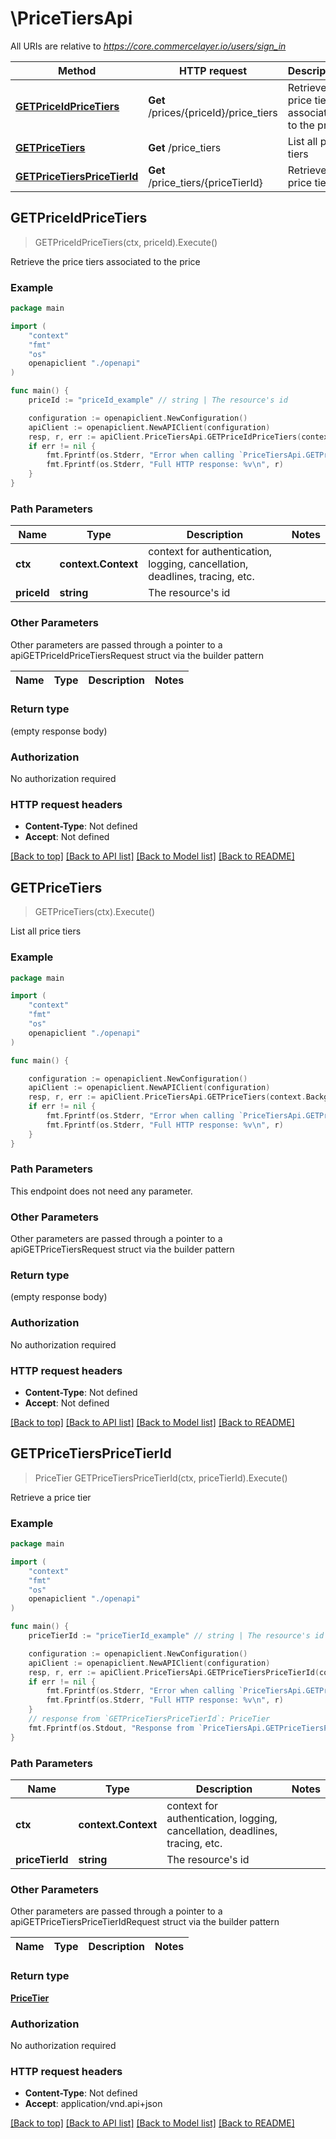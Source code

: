 # \PriceTiersApi

All URIs are relative to *https://core.commercelayer.io/users/sign_in*

Method | HTTP request | Description
------------- | ------------- | -------------
[**GETPriceIdPriceTiers**](PriceTiersApi.md#GETPriceIdPriceTiers) | **Get** /prices/{priceId}/price_tiers | Retrieve the price tiers associated to the price
[**GETPriceTiers**](PriceTiersApi.md#GETPriceTiers) | **Get** /price_tiers | List all price tiers
[**GETPriceTiersPriceTierId**](PriceTiersApi.md#GETPriceTiersPriceTierId) | **Get** /price_tiers/{priceTierId} | Retrieve a price tier



## GETPriceIdPriceTiers

> GETPriceIdPriceTiers(ctx, priceId).Execute()

Retrieve the price tiers associated to the price



### Example

```go
package main

import (
    "context"
    "fmt"
    "os"
    openapiclient "./openapi"
)

func main() {
    priceId := "priceId_example" // string | The resource's id

    configuration := openapiclient.NewConfiguration()
    apiClient := openapiclient.NewAPIClient(configuration)
    resp, r, err := apiClient.PriceTiersApi.GETPriceIdPriceTiers(context.Background(), priceId).Execute()
    if err != nil {
        fmt.Fprintf(os.Stderr, "Error when calling `PriceTiersApi.GETPriceIdPriceTiers``: %v\n", err)
        fmt.Fprintf(os.Stderr, "Full HTTP response: %v\n", r)
    }
}
```

### Path Parameters


Name | Type | Description  | Notes
------------- | ------------- | ------------- | -------------
**ctx** | **context.Context** | context for authentication, logging, cancellation, deadlines, tracing, etc.
**priceId** | **string** | The resource&#39;s id | 

### Other Parameters

Other parameters are passed through a pointer to a apiGETPriceIdPriceTiersRequest struct via the builder pattern


Name | Type | Description  | Notes
------------- | ------------- | ------------- | -------------


### Return type

 (empty response body)

### Authorization

No authorization required

### HTTP request headers

- **Content-Type**: Not defined
- **Accept**: Not defined

[[Back to top]](#) [[Back to API list]](../README.md#documentation-for-api-endpoints)
[[Back to Model list]](../README.md#documentation-for-models)
[[Back to README]](../README.md)


## GETPriceTiers

> GETPriceTiers(ctx).Execute()

List all price tiers



### Example

```go
package main

import (
    "context"
    "fmt"
    "os"
    openapiclient "./openapi"
)

func main() {

    configuration := openapiclient.NewConfiguration()
    apiClient := openapiclient.NewAPIClient(configuration)
    resp, r, err := apiClient.PriceTiersApi.GETPriceTiers(context.Background()).Execute()
    if err != nil {
        fmt.Fprintf(os.Stderr, "Error when calling `PriceTiersApi.GETPriceTiers``: %v\n", err)
        fmt.Fprintf(os.Stderr, "Full HTTP response: %v\n", r)
    }
}
```

### Path Parameters

This endpoint does not need any parameter.

### Other Parameters

Other parameters are passed through a pointer to a apiGETPriceTiersRequest struct via the builder pattern


### Return type

 (empty response body)

### Authorization

No authorization required

### HTTP request headers

- **Content-Type**: Not defined
- **Accept**: Not defined

[[Back to top]](#) [[Back to API list]](../README.md#documentation-for-api-endpoints)
[[Back to Model list]](../README.md#documentation-for-models)
[[Back to README]](../README.md)


## GETPriceTiersPriceTierId

> PriceTier GETPriceTiersPriceTierId(ctx, priceTierId).Execute()

Retrieve a price tier



### Example

```go
package main

import (
    "context"
    "fmt"
    "os"
    openapiclient "./openapi"
)

func main() {
    priceTierId := "priceTierId_example" // string | The resource's id

    configuration := openapiclient.NewConfiguration()
    apiClient := openapiclient.NewAPIClient(configuration)
    resp, r, err := apiClient.PriceTiersApi.GETPriceTiersPriceTierId(context.Background(), priceTierId).Execute()
    if err != nil {
        fmt.Fprintf(os.Stderr, "Error when calling `PriceTiersApi.GETPriceTiersPriceTierId``: %v\n", err)
        fmt.Fprintf(os.Stderr, "Full HTTP response: %v\n", r)
    }
    // response from `GETPriceTiersPriceTierId`: PriceTier
    fmt.Fprintf(os.Stdout, "Response from `PriceTiersApi.GETPriceTiersPriceTierId`: %v\n", resp)
}
```

### Path Parameters


Name | Type | Description  | Notes
------------- | ------------- | ------------- | -------------
**ctx** | **context.Context** | context for authentication, logging, cancellation, deadlines, tracing, etc.
**priceTierId** | **string** | The resource&#39;s id | 

### Other Parameters

Other parameters are passed through a pointer to a apiGETPriceTiersPriceTierIdRequest struct via the builder pattern


Name | Type | Description  | Notes
------------- | ------------- | ------------- | -------------


### Return type

[**PriceTier**](PriceTier.md)

### Authorization

No authorization required

### HTTP request headers

- **Content-Type**: Not defined
- **Accept**: application/vnd.api+json

[[Back to top]](#) [[Back to API list]](../README.md#documentation-for-api-endpoints)
[[Back to Model list]](../README.md#documentation-for-models)
[[Back to README]](../README.md)


